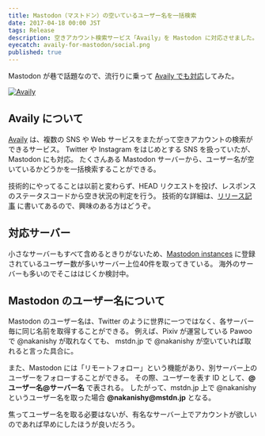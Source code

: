 ```yaml
---
title: Mastodon（マストドン）の空いているユーザー名を一括検索
date: 2017-04-18 00:00 JST
tags: Release
description: 空きアカウント検索サービス「Availy」を Mastodon に対応させました。
eyecatch: availy-for-mastodon/social.png
published: true
---
```


Mastodon が巷で話題なので、流行りに乗って [Availy でも対応](https://availy.me/mastodon)してみた。

[![Availy](/images/availy-for-mastodon/availy.png 'Availy')](https://availy.me/mastodon)

## Availy について

[Availy](https://availy.me) は、複数の SNS や Web サービスをまたがって空きアカウントの検索ができるサービス。
Twitter や Instagram をはじめとする SNS を扱っていたが、Mastodon にも対応。
たくさんある Mastodon サーバーから、ユーザー名が空いているかどうかを一括検索することができる。

技術的にやってることは以前と変わらず、HEAD リクエストを投げ、レスポンスのステータスコードから空き状況の判定を行う。
技術的な詳細は、[リリース記事](https://blog.nakanishy.com/launch-availy.html) に書いてあるので、興味のある方はどうぞ。

## 対応サーバー

小さなサーバーもすべて含めるときりがないため、[Mastodon instances](https://instances.mastodon.xyz/list) に登録されているユーザー数が多いサーバー上位40件を取ってきている。
海外のサーバーも多いのでそこははじくか検討中。

## Mastodon のユーザー名について

Mastodon のユーザー名は、Twitter のように世界に一つではなく、各サーバー毎に同じ名前を取得することができる。
例えば、Pixiv が運営している Pawoo で @nakanishy が取れなくても、 mstdn.jp で @nakanishy が空いていれば取れると言った具合に。

また、Mastodon には「リモートフォロー」という機能があり、別サーバー上のユーザーをフォローすることができる。
その際、ユーザーを表す ID として、__@ユーザー名@サーバー名__ で表される。
したがって、mstdn.jp 上で @nakanishy というユーザー名を取った場合 __@nakanishy@mstdn.jp__ となる。

焦ってユーザー名を取る必要はないが、有名なサーバー上でアカウントが欲しいのであれば早めにしたほうが良いだろう。
